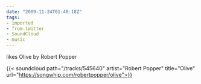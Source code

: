 ```yaml
---
date: "2009-11-24T01:48:18Z"
tags:
- imported
- from-twitter
- SoundCloud
- music
---
```

likes Olive by Robert Popper

{{< soundcloud path="/tracks/545640" artist="Robert Popper" title="Olive" url="https://songwhip.com/robertpopper/olive">}}
